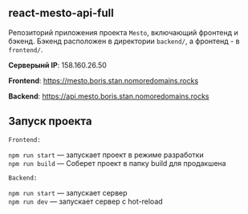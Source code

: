 ## react-mesto-api-full

Репозиторий приложения проекта `Mesto`, включающий фронтенд и бэкенд. Бэкенд расположен в директории `backend/`, а фронтенд - в `frontend/`. 

**Серверынй IP**: 158.160.26.50
  
**Frontend**: https://mesto.boris.stan.nomoredomains.rocks

**Backend**: https://api.mesto.boris.stan.nomoredomains.rocks

## Запуск проекта
    Frontend:
        
`npm run start` — запускает проект в режиме разработки   
`npm run build` — Соберет проект в папку build для продакшена

    Backend:
        
`npm run start` — запускает сервер   
`npm run dev` — запускает сервер с hot-reload